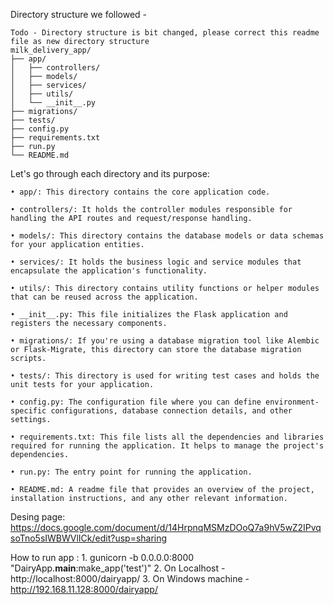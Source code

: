 Directory structure we followed -

    Todo - Directory structure is bit changed, please correct this readme file as new directory structure
    milk_delivery_app/
    ├── app/
    │   ├── controllers/
    │   ├── models/
    │   ├── services/
    │   ├── utils/
    │   └── __init__.py
    ├── migrations/
    ├── tests/
    ├── config.py
    ├── requirements.txt
    ├── run.py
    └── README.md

Let's go through each directory and its purpose:

    • app/: This directory contains the core application code.

    • controllers/: It holds the controller modules responsible for handling the API routes and request/response handling.

    • models/: This directory contains the database models or data schemas for your application entities.

    • services/: It holds the business logic and service modules that encapsulate the application's functionality.

    • utils/: This directory contains utility functions or helper modules that can be reused across the application.

    • __init__.py: This file initializes the Flask application and registers the necessary components.

    • migrations/: If you're using a database migration tool like Alembic or Flask-Migrate, this directory can store the database migration scripts.

    • tests/: This directory is used for writing test cases and holds the unit tests for your application.

    • config.py: The configuration file where you can define environment-specific configurations, database connection details, and other settings.

    • requirements.txt: This file lists all the dependencies and libraries required for running the application. It helps to manage the project's dependencies.

    • run.py: The entry point for running the application.

    • README.md: A readme file that provides an overview of the project, installation instructions, and any other relevant information.

Desing page: https://docs.google.com/document/d/14HrpnqMSMzDOoQ7a9hV5wZ2IPvqsoTno5sIWBWVlICk/edit?usp=sharing



How to run app :
    1. gunicorn -b 0.0.0.0:8000 "DairyApp.__main__:make_app('test')"
    2. On Localhost - http://localhost:8000/dairyapp/ 
    3. On Windows machine - http://192.168.11.128:8000/dairyapp/